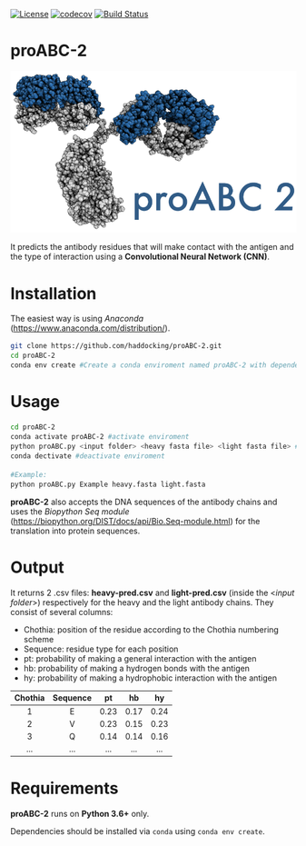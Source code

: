 [![License](https://img.shields.io/badge/License-Apache%202.0-yellowgreen.svg)](https://opensource.org/licenses/Apache-2.0) 
[![codecov](https://codecov.io/gh/haddocking/proABC-2/branch/master/graph/badge.svg?token=4C4tfGxpuQ)](https://codecov.io/gh/haddocking/proABC-2) 
[![Build Status](http://alembick.science.uu.nl:8080/buildStatus/icon?job=proABC-2%2Fmaster&subject=Build%20duration:%20%24%7Bduration%7D)](http://alembick.science.uu.nl:8080/job/proABC-2/job/master/) 
  
# proABC-2

![alt text](https://github.com/haddocking/proABC-2/blob/master/logo/logo.png)

It predicts the antibody residues that will make contact with the antigen and the type of interaction using a **Convolutional Neural Network (CNN)**.

# Installation

The easiest way is using *Anaconda* (https://www.anaconda.com/distribution/).

``` bash
git clone https://github.com/haddocking/proABC-2.git
cd proABC-2
conda env create #Create a conda enviroment named proABC-2 with dependencies
```


# Usage

``` bash
cd proABC-2
conda activate proABC-2 #activate enviroment
python proABC.py <input folder> <heavy fasta file> <light fasta file> #run code
conda dectivate #deactivate enviroment

#Example:
python proABC.py Example heavy.fasta light.fasta
```
**proABC-2** also accepts the DNA sequences of the antibody chains and uses the *Biopython Seq module* (https://biopython.org/DIST/docs/api/Bio.Seq-module.html) for the translation into protein sequences.

# Output

It returns 2 .csv files: **heavy-pred.csv** and **light-pred.csv** (inside the <*input folder*>) respectively for the heavy and the light antibody chains. 
They consist of  several columns: 

* Chothia: position of the residue according to the Chothia numbering scheme
* Sequence: residue type for each position 
* pt: probability of making a general interaction with the antigen
* hb: probability of making a hydrogen bonds with the antigen
* hy: probability of making a hydrophobic interaction with the antigen

| Chothia | Sequence | pt      | hb      | hy      | 
|:-------:|:--------:|:-------:|:-------:|:-------:|
| 1       | E        | 0.23    | 0.17    | 0.24    | 
| 2       | V        | 0.23    | 0.15    | 0.23    | 
| 3       | Q        | 0.14    | 0.14    | 0.16    | 
| ...     | ...      | ...     | ...     | ...     | 


# Requirements

**proABC-2** runs on **Python 3.6+** only.

Dependencies should be installed via ```conda``` using ```conda env create```.
